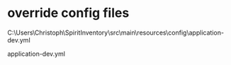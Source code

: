 override config files
=====================

C:\Users\Christoph\SpiritInventory\src\main\resources\config\application-dev.yml

application-dev.yml